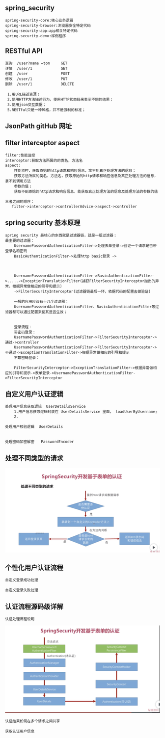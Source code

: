 ## spring_security

    spring-security-core:核心业务逻辑
    spring-security-browser:浏览器安全特定代码
    spring-security-app:app相关特定代码
    spring-security-demo:样例程序
    
## RESTful API
    查询  /user?name =tom     GET
    详情  /user/1             GET
    创建  /user               POST
    修改  /user/1             PUT
    删除  /user/1             DELETE
    
     1.用URL描述资源；
     2.使用HTTP方法描述行为，使用HTTP状态码来表示不同的结果；
     3.使用json交互数据；
     5.RESTful只是一种风格，并不是强制的标准；
    
## JsonPath gitHub 网址
    
    
    
    
    
    
## filter interceptor aspect
    filter:性能监控
    interceptor:获取方法所属的的类名，方法名
    aspect:
        性能监控，获取原始的http请求和响应信息，拿不到真正处理方法的信息；
        获取方法所属的类名、方法名，获取原始的http请求和响应信息及真正处理方法的信息，拿不到调用方法
        参数的值；
        获取不到原始的http请求和响应信息，能获取真正处理方法的信息及处理方法的参数的值
        
    三者之间的顺序：
       filter->interceptor->controllerAdvice->aspect->controller
       
       
## spring security 基本原理
    spring security 最核心的东西就是过滤器链，就是一组过滤器；
    最主要的过滤器：
        UsernamePasswordAuthenticationFilter->处理表单登录->验证一个请求是否带登录名和密码
        BasicAuthenticationFilter->处理http basic登录 ->
        
        
        
        UsernamePasswordAuthenticationFilter->BasicAuthenticationFilter->.....->ExceptionTranslationFilter(捕获FilterSecurityInterceptor抛出的异常，根据异常做相应的引导和提示)
        ->FilterSecurityInterceptor(过滤器链最后一环，依据代码的配置去做验证)
        
        一般的应用应该有十几个过滤器；
        UsernamePasswordAuthenticationFilter、BasicAuthenticationFilter等过滤器都可以通过配置来使其是否生效；
        
        
        登录流程：
        带密码登录：
        UsernamePasswordAuthenticationFilter->FilterSecurityInterceptor->通过->controller
        UsernamePasswordAuthenticationFilter->FilterSecurityInterceptor->不通过->ExceptionTranslationFilter->根据异常做相应的引导和提示
        不戴密码登录：
        
        FilterSecurityInterceptor->ExceptionTranslationFilter->根据异常做相应的引导和提示->表单登录->UsernamePasswordAuthenticationFilter->FilterSecurityInterceptor
        
## 自定义用户认证逻辑
    
    处理用户信息获取逻辑  UserDetailsService
        1.用户信息获取逻辑封装在 UserDetailsService 里面， loadUserByUsername;
        2.
    
    处理用户校验逻辑  UserDetails
    
    
    处理密码加密解密   PasswordEncoder
    
    
    
## 处理不同类型的请求
   ![处理不同类型的请求](spring-security-browser/src/main/resources/picture/处理不同类型的请求.png)
   
   
   
## 个性化用户认证流程

    自定义登录成功处理
    
    自定义登录失败处理
    
## 认证流程源码级详解
    认证处理流程说明
   ![处理不同类型的请求](spring-security-browser/src/main/resources/picture/security认证流程.png)
    
    认证结果如何在多个请求之间共享
    
    获取认证用户信息
   
  

